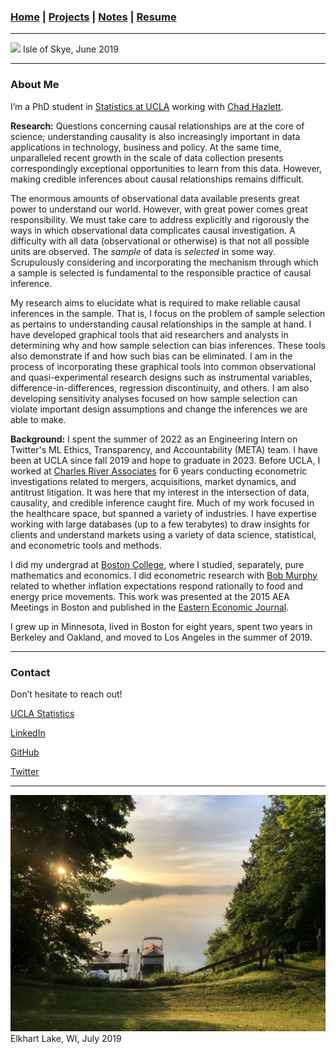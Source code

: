 ### [Home](README.md) | [Projects](Projects.md) | [Notes](Notes.md) | [Resume](docs/Adam_R_Rohde_Resume.pdf)

---
![](images/scotland1_2.JPG)
Isle of Skye, June 2019

---
### About Me

I’m a PhD student in [Statistics at UCLA](http://statistics.ucla.edu/) working with [Chad Hazlett](https://www.chadhazlett.com/). 

**Research:** Questions concerning causal relationships are at the core of science; understanding causality is also increasingly important in data applications in technology, business and policy. At the same time, unparalleled recent growth in the scale of data collection presents correspondingly exceptional opportunities to learn from this data. However, making credible inferences about causal relationships remains difficult. 

The enormous amounts of observational data available presents great power to understand our world. However, with great power comes great responsibility. We must take care to address explicitly and rigorously the ways in which observational data complicates causal investigation. A difficulty with all data (observational or otherwise) is that not all possible units are observed. The *sample* of data is *selected* in some way. Scrupulously considering and incorporating the mechanism through which a sample is selected is fundamental to the responsible practice of causal inference. 

My research aims to elucidate what is required to make reliable causal inferences in the sample. That is, I focus on the problem of sample selection as pertains to understanding causal relationships in the sample at hand. I have developed graphical tools that aid researchers and analysts in determining why and how sample selection can bias inferences. These tools also demonstrate if and how such bias can be eliminated. I am in the process of incorporating these graphical tools into common observational and quasi-experimental research designs such as instrumental variables, difference-in-differences, regression discontinuity, and others. I am also developing sensitivity analyses focused on how sample selection can violate important design assumptions and change the inferences we are able to make.

**Background:** I spent the summer of 2022 as an Engineering Intern on Twitter's ML Ethics, Transparency, and Accountability (META) team. I have been at UCLA since fall 2019 and hope to graduate in 2023. Before UCLA, I worked at [Charles River Associates](http://www.crai.com/) for 6 years conducting econometric investigations related to mergers, acquisitions, market dynamics, and antitrust litigation. It was here that my interest in the intersection of data, causality, and credible inference caught fire. Much of my work focused in the healthcare space, but spanned a variety of industries. I have expertise working with large databases (up to a few terabytes) to draw insights for clients and understand markets using a variety of data science, statistical, and econometric tools and methods. 
<!--Over the course of the prior six years at [Charles River Associates](http://www.crai.com/), my work focused on data science related to mergers, acquisitions, and antitrust litigation. This consisted of designing and conducting empirical analyses of market dynamics in a variety of industries. Working with [Sandra Chan](http://www.crai.com/expert/sandra-chan) among others, much of my work was in the healthcare space. My responsibilities included exploring, cleaning, manipulating, and analyzing large client datasets (e.g., shipment data, transaction data, claims data, prescription data) to understand competition, pricing, and client operations. Analyses included modeling prices, demand, willingness-to-pay, market share, market size, and other key factors to estimate effects of anticompetitive acts, potential mergers, and prevailing market conditions. -->

I did my undergrad at [Boston College](https://www.bc.edu/), where I studied, separately, pure mathematics and economics. I did econometric research with [Bob Murphy](https://www.bc.edu/bc-web/schools/mcas/departments/economics/people/faculty-directory/robert-murphy.html) related to whether inflation expectations respond rationally to food and energy price movements. This work was presented at the 2015 AEA Meetings in Boston and published in the [Eastern Economic Journal](https://link.springer.com/article/10.1057%2Feej.2015.50).

I grew up in Minnesota, lived in Boston for eight years, spent two years in Berkeley and Oakland, and moved to Los Angeles in the summer of 2019.

---
### Contact

Don’t hesitate to reach out!

[UCLA Statistics](http://directory.stat.ucla.edu/active_students/single-page/?smid=1612)

[LinkedIn](https://www.linkedin.com/in/adam-rohde)

[GitHub](https://github.com/Adam-Rohde)

[Twitter](https://twitter.com/_adam_rohde)

--- 
![](images/wi.jpg)
Elkhart Lake, WI, July 2019
